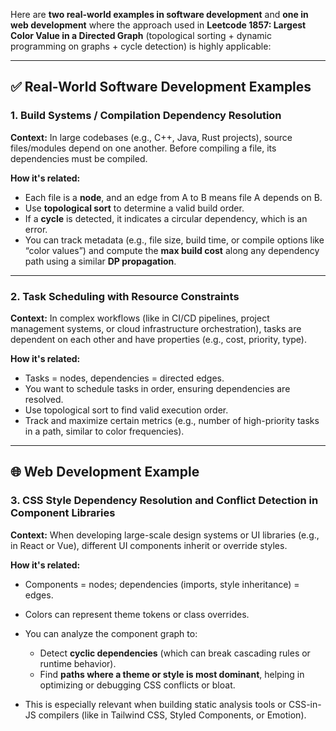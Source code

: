 Here are **two real-world examples in software development** and **one in web development** where the approach used in **Leetcode 1857: Largest Color Value in a Directed Graph** (topological sorting + dynamic programming on graphs + cycle detection) is highly applicable:

---

## ✅ Real-World Software Development Examples

### **1. Build Systems / Compilation Dependency Resolution**

**Context:**
In large codebases (e.g., C++, Java, Rust projects), source files/modules depend on one another. Before compiling a file, its dependencies must be compiled.

**How it's related:**

* Each file is a **node**, and an edge from A to B means file A depends on B.
* Use **topological sort** to determine a valid build order.
* If a **cycle** is detected, it indicates a circular dependency, which is an error.
* You can track metadata (e.g., file size, build time, or compile options like “color values”) and compute the **max build cost** along any dependency path using a similar **DP propagation**.

---

### **2. Task Scheduling with Resource Constraints**

**Context:**
In complex workflows (like in CI/CD pipelines, project management systems, or cloud infrastructure orchestration), tasks are dependent on each other and have properties (e.g., cost, priority, type).

**How it's related:**

* Tasks = nodes, dependencies = directed edges.
* You want to schedule tasks in order, ensuring dependencies are resolved.
* Use topological sort to find valid execution order.
* Track and maximize certain metrics (e.g., number of high-priority tasks in a path, similar to color frequencies).

---

## 🌐 Web Development Example

### **3. CSS Style Dependency Resolution and Conflict Detection in Component Libraries**

**Context:**
When developing large-scale design systems or UI libraries (e.g., in React or Vue), different UI components inherit or override styles.

**How it's related:**

* Components = nodes; dependencies (imports, style inheritance) = edges.
* Colors can represent theme tokens or class overrides.
* You can analyze the component graph to:

  * Detect **cyclic dependencies** (which can break cascading rules or runtime behavior).
  * Find **paths where a theme or style is most dominant**, helping in optimizing or debugging CSS conflicts or bloat.
* This is especially relevant when building static analysis tools or CSS-in-JS compilers (like in Tailwind CSS, Styled Components, or Emotion).
